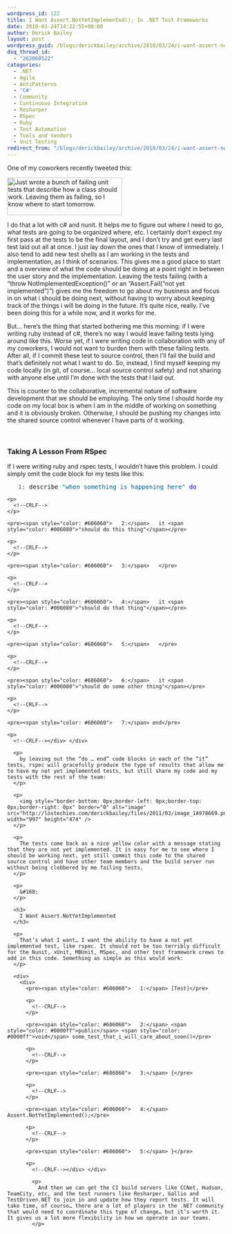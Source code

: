 ```yaml
---
wordpress_id: 122
title: I Want Assert.NotYetImplemented(); In .NET Test Frameworks
date: 2010-03-24T14:22:55+00:00
author: Derick Bailey
layout: post
wordpress_guid: /blogs/derickbailey/archive/2010/03/24/i-want-assert-notyetimplemented-in-net-test-frameworks.aspx
dsq_thread_id:
  - "262068522"
categories:
  - .NET
  - Agile
  - AntiPatterns
  - 'C#'
  - Community
  - Continuous Integration
  - Resharper
  - RSpec
  - Ruby
  - Test Automation
  - Tools and Vendors
  - Unit Testing
redirect_from: "/blogs/derickbailey/archive/2010/03/24/i-want-assert-notyetimplemented-in-net-test-frameworks.aspx/"
---
```

One of my coworkers recently tweeted this:

[<img style="border-bottom: 0px;border-left: 0px;border-top: 0px;border-right: 0px" border="0" alt="Just wrote a bunch of failing unit tests that describe how a class should work. Leaving them as failing, so I know where to start tomorrow." src="http://lostechies.com/derickbailey/files/2011/03/image_0207E919.png" width="266" height="87" />](http://twitter.com/RossCode/status/10963796437) 

I do that a lot with c# and nunit. It helps me to figure out where I need to go, what tests are going to be organized where, etc. I certainly don’t expect my first pass at the tests to be the final layout, and I don’t try and get every last test laid out all at once. I just lay down the ones that I know of immediately. I also tend to add new test shells as I am working in the tests and implementation, as I think of scenarios. This gives me a good place to start and a overview of what the code should be doing at a point right in between the user story and the implementation. Leaving the tests failing (with a “throw NotImplementedException()” or an “Assert.Fail(“not yet implemented”)”) gives me the freedom to go about my business and focus in on what i should be doing next, without having to worry about keeping track of the things i will be doing in the future. It’s quite nice, really. I’ve been doing this for a while now, and it works for me.

But… here’s the thing that started bothering me this morning: if I were writing ruby instead of c#, there’s no way I would leave failing tests lying around like this. Worse yet, if I were writing code in collaboration with any of my coworkers, I would not want to burden them with these failing tests. After all, if I commit these test to source control, then I’ll fail the build and that’s definitely not what I want to do. So, instead, I find myself keeping my code locally (in git, of course… local source control safety) and not sharing with anyone else until I’m done with the tests that I laid out.

This is counter to the collaborative, incremental nature of software development that we should be employing. The only time I should horde my code on my local box is when I am in the middle of working on something and it is obviously broken. Otherwise, I should be pushing my changes into the shared source control whenever I have parts of it working.

&#160;

### Taking A Lesson From RSpec

If I were writing ruby and rspec tests, I wouldn’t have this problem. I could simply omit the code block for my tests like this:

<div>
  <div>
    <pre><span style="color: #606060">   1:</span> describe <span style="color: #006080">"when something is happening here"</span> <span style="color: #0000ff">do</span></pre>
    
    <p>
      <!--CRLF-->
    </p>
    
    <pre><span style="color: #606060">   2:</span>   it <span style="color: #006080">"should do this thing"</span></pre>
    
    <p>
      <!--CRLF-->
    </p>
    
    <pre><span style="color: #606060">   3:</span>   </pre>
    
    <p>
      <!--CRLF-->
    </p>
    
    <pre><span style="color: #606060">   4:</span>   it <span style="color: #006080">"should do that thing"</span></pre>
    
    <p>
      <!--CRLF-->
    </p>
    
    <pre><span style="color: #606060">   5:</span>   </pre>
    
    <p>
      <!--CRLF-->
    </p>
    
    <pre><span style="color: #606060">   6:</span>   it <span style="color: #006080">"should do some other thing"</span></pre>
    
    <p>
      <!--CRLF-->
    </p>
    
    <pre><span style="color: #606060">   7:</span> end</pre>
    
    <p>
      <!--CRLF--></div> </div> 
      
      <p>
        by leaving out the “do … end” code blocks in each of the “it” tests, rspec will gracefully produce the type of results that allow me to have my not yet implemented tests, but still share my code and my tests with the rest of the team:
      </p>
      
      <p>
        <img style="border-bottom: 0px;border-left: 0px;border-top: 0px;border-right: 0px" border="0" alt="image" src="http://lostechies.com/derickbailey/files/2011/03/image_1A978669.png" width="997" height="474" />
      </p>
      
      <p>
        The tests come back as a nice yellow color with a message stating that they are not yet implemented. It is easy for me to see where I should be working next, yet still commit this code to the shared source control and have other team members and the build server run without being clobbered by me failing tests.
      </p>
      
      <p>
        &#160;
      </p>
      
      <h3>
        I Want Assert.NotYetImplemented
      </h3>
      
      <p>
        That’s what I want… I want the ability to have a not yet implemented test, like rspec. It should not be too terribly difficult for the Nunit, xUnit, MBUnit, MSpec, and other test framework crews to add in this code. Something as simple as this would work:
      </p>
      
      <div>
        <div>
          <pre><span style="color: #606060">   1:</span> [Test]</pre>
          
          <p>
            <!--CRLF-->
          </p>
          
          <pre><span style="color: #606060">   2:</span> <span style="color: #0000ff">public</span> <span style="color: #0000ff">void</span> some_test_that_i_will_care_about_soon()</pre>
          
          <p>
            <!--CRLF-->
          </p>
          
          <pre><span style="color: #606060">   3:</span> {</pre>
          
          <p>
            <!--CRLF-->
          </p>
          
          <pre><span style="color: #606060">   4:</span>   Assert.NotYetImplemented();</pre>
          
          <p>
            <!--CRLF-->
          </p>
          
          <pre><span style="color: #606060">   5:</span> }</pre>
          
          <p>
            <!--CRLF--></div> </div> 
            
            <p>
              And then we can get the CI build servers like CCNet, Hudson, TeamCity, etc, and the test runners like Resharper, Gallio and TestDriven.NET to join in and update how they report tests. It will take time, of course… there are a lot of players in the .NET community that would need to coordinate this type of change… but it’s worth it. It gives us a lot more flexibility in how we operate in our teams.
            </p>